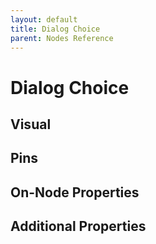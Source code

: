 ```yaml
---
layout: default
title: Dialog Choice
parent: Nodes Reference
---
```

# Dialog Choice

## Visual

## Pins

## On-Node Properties

## Additional Properties